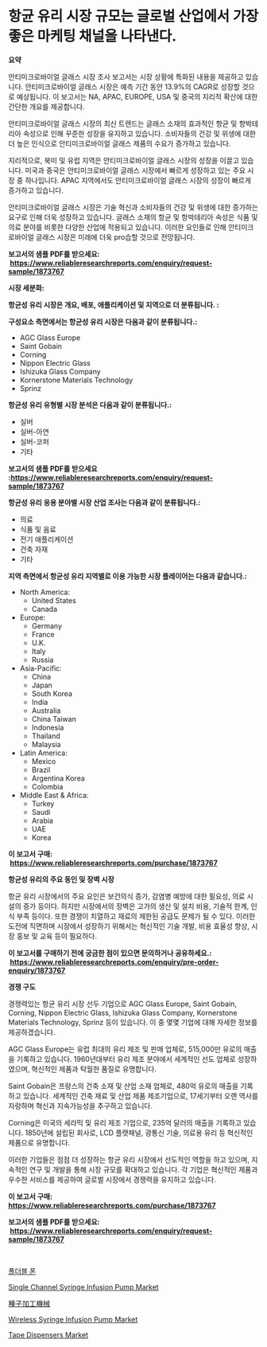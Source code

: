 <p><h1>항균 유리 시장 규모는 글로벌 산업에서 가장 좋은 마케팅 채널을 나타낸다.</h1></p><p><strong>요약</strong></p>
<p><p>안티미크로바이얼 글래스 시장 조사 보고서는 시장 상황에 특화된 내용을 제공하고 있습니다. 안티미크로바이얼 글래스 시장은 예측 기간 동안 13.9%의 CAGR로 성장할 것으로 예상됩니다. 이 보고서는 NA, APAC, EUROPE, USA 및 중국의 지리적 확산에 대한 간단한 개요를 제공합니다.</p><p>안티미크로바이얼 글래스 시장의 최신 트렌드는 글래스 소재의 효과적인 항균 및 항박테리아 속성으로 인해 꾸준한 성장을 유지하고 있습니다. 소비자들의 건강 및 위생에 대한 더 높은 인식으로 안티미크로바이얼 글래스 제품의 수요가 증가하고 있습니다.</p><p>지리적으로, 북미 및 유럽 지역은 안티미크로바이얼 글래스 시장의 성장을 이끌고 있습니다. 미국과 중국은 안티미크로바이얼 글래스 시장에서 빠르게 성장하고 있는 주요 시장 중 하나입니다. APAC 지역에서도 안티미크로바이얼 글래스 시장의 성장이 빠르게 증가하고 있습니다.</p><p>안티미크로바이얼 글래스 시장은 기술 혁신과 소비자들의 건강 및 위생에 대한 증가하는 요구로 인해 더욱 성장하고 있습니다. 글래스 소재의 항균 및 항박테리아 속성은 식품 및 의료 분야를 비롯한 다양한 산업에 적용되고 있습니다. 이러한 요인들로 인해 안티미크로바이얼 글래스 시장은 미래에 더욱 pro습할 것으로 전망됩니다.</p></p>
<p><strong>보고서의 샘플 PDF를 받으세요: &nbsp;<a href="https://www.reliableresearchreports.com/enquiry/request-sample/1873767">https://www.reliableresearchreports.com/enquiry/request-sample/1873767</a></strong></p>
<p><strong>시장 세분화:</strong></p>
<p><strong> 항균성 유리 시장은 개요, 배포, 애플리케이션 및 지역으로 더 분류됩니다. :</strong></p>
<p><strong>구성요소 측면에서는 항균성 유리 시장은 다음과 같이 분류됩니다.:</strong></p>
<p><ul><li>AGC Glass Europe</li><li>Saint Gobain</li><li>Corning</li><li>Nippon Electric Glass</li><li>Ishizuka Glass Company</li><li>Kornerstone Materials Technology</li><li>Sprinz</li></ul></p>
<p><strong> 항균성 유리 유형별 시장 분석은 다음과 같이 분류됩니다.:</strong></p>
<p><ul><li>실버</li><li>실버-아연</li><li>실버-코퍼</li><li>기타</li></ul></p>
<p><strong>보고서의 샘플 PDF를 받으세요 :<a href="https://www.reliableresearchreports.com/enquiry/request-sample/1873767">https://www.reliableresearchreports.com/enquiry/request-sample/1873767</a></strong></p>
<p><strong> 항균성 유리 응용 분야별 시장 산업 조사는 다음과 같이 분류됩니다.:</strong></p>
<p><ul><li>의료</li><li>식품 및 음료</li><li>전기 애플리케이션</li><li>건축 자재</li><li>기타</li></ul></p>
<p><strong>지역 측면에서 항균성 유리 지역별로 이용 가능한 시장 플레이어는 다음과 같습니다.:</strong></p>
<p><ul>
    <li>
        North America:
        <ul>
            <li>United States</li>
            <li>Canada</li>
        </ul>
    </li>
    <li>
        Europe:
        <ul>
            <li>Germany</li>
            <li>France</li>
            <li>U.K.</li>
            <li>Italy</li>
            <li>Russia</li>
        </ul>
    </li>
    <li>
        Asia-Pacific:
        <ul>
            <li>China</li>
            <li>Japan</li>
            <li>South Korea</li>
            <li>India</li>
            <li>Australia</li>
            <li>China Taiwan</li>
            <li>Indonesia</li>
            <li>Thailand</li>
            <li>Malaysia</li>
        </ul>
    </li>
    <li>
        Latin America:
        <ul>
            <li>Mexico</li>
            <li>Brazil</li>
            <li>Argentina Korea</li>
            <li>Colombia</li>
        </ul>
    </li>
    <li>
        Middle East & Africa:
        <ul>
            <li>Turkey</li>
            <li>Saudi</li>
            <li>Arabia</li>
            <li>UAE</li>
            <li>Korea</li>
        </ul>
    </li>
    </ul></p>
<p><strong>이 보고서 구매: &nbsp;<a href="https://www.reliableresearchreports.com/purchase/1873767">https://www.reliableresearchreports.com/purchase/1873767</a></strong></p>
<p><strong>항균성 유리의 주요 동인 및 장벽 시장</strong></p>
<p><p>항균 유리 시장에서의 주요 요인은 보건의식 증가, 감염병 예방에 대한 필요성, 의료 시설의 증가 등이다. 하지만 시장에서의 장벽은 고가의 생산 및 설치 비용, 기술적 한계, 인식 부족 등이다. 또한 경쟁이 치열하고 재료의 제한된 공급도 문제가 될 수 있다. 이러한 도전에 직면하며 시장에서 성장하기 위해서는 혁신적인 기술 개발, 비용 효율성 향상, 시장 홍보 및 교육 등이 필요하다.</p></p>
<p><strong>이 보고서를 구매하기 전에 궁금한 점이 있으면 문의하거나 공유하세요.: &nbsp;<a href="https://www.reliableresearchreports.com/enquiry/pre-order-enquiry/1873767">https://www.reliableresearchreports.com/enquiry/pre-order-enquiry/1873767</a></strong></p>
<p><strong>경쟁 구도</strong></p>
<p><p>경쟁력있는 항균 유리 시장 선두 기업으로 AGC Glass Europe, Saint Gobain, Corning, Nippon Electric Glass, Ishizuka Glass Company, Kornerstone Materials Technology, Sprinz 등이 있습니다. 이 중 몇몇 기업에 대해 자세한 정보를 제공하겠습니다.</p><p>AGC Glass Europe는 유럽 최대의 유리 제조 및 판매 업체로, 515,000만 유로의 매출을 기록하고 있습니다. 1960년대부터 유리 제조 분야에서 세계적인 선도 업체로 성장하였으며, 혁신적인 제품과 탁월한 품질로 유명합니다.</p><p>Saint Gobain은 프랑스의 건축 소재 및 산업 소재 업체로, 480억 유로의 매출을 기록하고 있습니다. 세계적인 건축 재료 및 산업 제품 제조기업으로, 17세기부터 오랜 역사를 자랑하며 혁신과 지속가능성을 추구하고 있습니다.</p><p>Corning은 미국의 세라믹 및 유리 제조 기업으로, 235억 달러의 매출을 기록하고 있습니다. 1850년에 설립된 회사로, LCD 플랫패널, 광통신 기술, 의료용 유리 등 혁신적인 제품으로 유명합니다.</p><p>이러한 기업들은 점점 더 성장하는 항균 유리 시장에서 선도적인 역할을 하고 있으며, 지속적인 연구 및 개발을 통해 시장 규모를 확대하고 있습니다. 각 기업은 혁신적인 제품과 우수한 서비스를 제공하여 글로벌 시장에서 경쟁력을 유지하고 있습니다.</p></p>
<p><strong>이 보고서 구매: &nbsp; <a href="https://www.reliableresearchreports.com/purchase/1873767">https://www.reliableresearchreports.com/purchase/1873767</a></strong></p>
<p><strong>보고서의 샘플 PDF를 받으세요: &nbsp;<a href="https://www.reliableresearchreports.com/enquiry/request-sample/1873767">https://www.reliableresearchreports.com/enquiry/request-sample/1873767</a></strong><strong></strong></p>
<p>&nbsp;</p>
<p><p><a href="https://medium.com/@mathieu.rico66/%EC%A0%91%EC%9D%B4%EC%8B%9D-%ED%8F%B0-%EC%8B%9C%EC%9E%A5-%EC%A0%84%EB%A7%9D-%EC%82%B0%EC%97%85-%EA%B0%9C%EC%9A%94-%EB%B0%8F-%EC%98%88%EC%B8%A1-2024%EB%85%84%EB%B6%80%ED%84%B0-2031%EB%85%84-4916cd8a74dd">폴더블 폰</a></p><p><a href="https://issuu.com/reportprime-2/docs/single-channel-syringe-infusion-pump-market-size-2">Single Channel Syringe Infusion Pump Market</a></p><p><a href="https://medium.com/@manuelmann1976/%E7%A8%AE%E5%AD%90%E5%87%A6%E7%90%86%E6%A9%9F%E6%A2%B0%E5%B8%82%E5%A0%B4%E3%81%AE%E6%B4%9E%E5%AF%9F-%E5%B8%82%E5%A0%B4%E5%8B%95%E5%90%91-%E6%88%90%E9%95%B7-2024%E5%B9%B4%E3%81%8B%E3%82%892031%E5%B9%B4%E3%81%BE%E3%81%A7%E3%81%AE%E4%BA%88%E6%B8%AC-4b3790f9c14f">種子加工機械</a></p><p><a href="https://issuu.com/reportprime-2/docs/wireless-syringe-infusion-pump-market-size-2030.pp">Wireless Syringe Infusion Pump Market</a></p><p><a href="https://github.com/abdelrhmankishk22/Market-Research-Report-List-3/blob/main/tape-dispensers-market.md">Tape Dispensers Market</a></p></p>